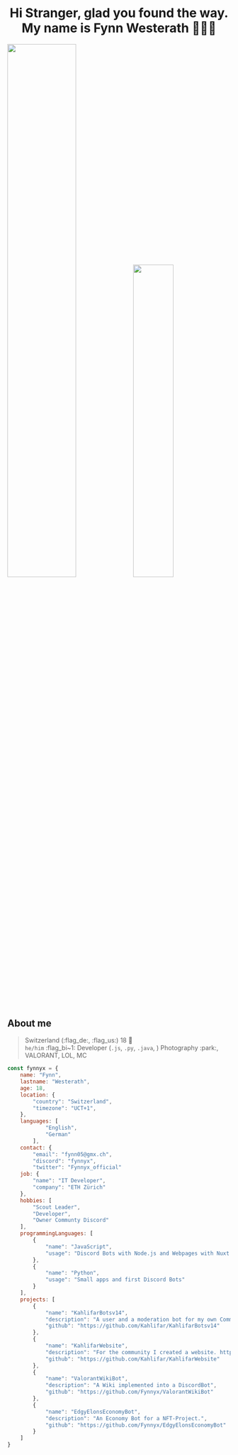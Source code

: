 <h1 align="center"> Hi Stranger, glad you found the way. <br> My name is Fynn Westerath 🧑🏽‍💻</h1>

<div>
    <img src="https://github-readme-stats.vercel.app/api?username=Fynnyx&title_color=e5b05e&icon_color=8c61db&text_color=e06151&bg_color=23272e&show_icons=true&hide_border=true&count_private=true" width="55.5%"/>
<img src="https://github-readme-stats.vercel.app/api/top-langs?username=Fynnyx&layout=compact&title_color=e5b05e&icon_color=8c61db&text_color=317dde&bg_color=23272e&hide_border=true" width="42.5%">
</div>

## About me
> Switzerland (:flag_de:, :flag_us:) 
> 18 :birthday:  
> `he/him` :flag_bi~1: 
> Developer (`.js`, `.py`, `.java`, )
> Photography :park:, VALORANT, LOL, MC

```javascript
const fynnyx = {
    name: "Fynn",
    lastname: "Westerath",
    age: 18,
    location: {
        "country": "Switzerland",
        "timezone": "UCT+1",
    },
    languages: [
            "English",
            "German"
        ],
    contact: {
        "email": "fynn05@gmx.ch",
        "discord": "fynnyx",
        "twitter": "Fynnyx_official"
    job: {
        "name": "IT Developer",
        "company": "ETH Zürich"
    },
    hobbies: [
        "Scout Leader",
        "Developer",
        "Owner Communty Discord"
    ],
    programmingLanguages: [
        {
            "name": "JavaScript",
            "usage": "Discord Bots with Node.js and Webpages with Nuxt.JS"
        },
        {
            "name": "Python",
            "usage": "Small apps and first Discord Bots"
        }
    ],
    projects: [
        {
            "name": "KahlifarBotsv14",
            "description": "A user and a moderation bot for my own Community Discord Server",
            "github": "https://github.com/Kahlifar/KahlifarBotsv14"
        },
        {
            "name": "KahlifarWebsite",
            "description": "For the community I created a website. https://kahlifar.de",
            "github": "https://github.com/Kahlifar/KahlifarWebsite"
        },
        {
            "name": "ValorantWikiBot",
            "description": "A Wiki implemented into a DiscordBot",
            "github": "https://github.com/Fynnyx/ValorantWikiBot"
        },
        {
            "name": "EdgyElonsEconomyBot",
            "description": "An Economy Bot for a NFT-Project.",
            "github": "https://github.com/Fynnyx/EdgyElonsEconomyBot"
        }
    ]
}    
```
